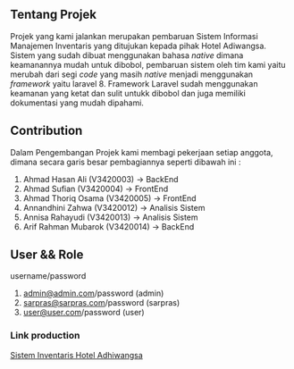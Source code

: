 ## Tentang Projek

Projek yang kami jalankan merupakan pembaruan Sistem Informasi Manajemen Inventaris yang ditujukan kepada pihak Hotel Adiwangsa. Sistem yang sudah dibuat menggunakan bahasa *native* dimana keamanannya mudah untuk dibobol, pembaruan sistem oleh tim kami yaitu merubah dari segi *code* yang masih *native* menjadi menggunakan *framework* yaitu laravel 8. Framework Laravel sudah menggunakan keamanan yang ketat dan sulit untukk dibobol dan juga memiliki dokumentasi yang mudah dipahami.

## Contribution

Dalam Pengembangan Projek kami membagi pekerjaan setiap anggota, dimana secara garis besar pembagiannya seperti dibawah ini : 
1. Ahmad Hasan Ali      (V3420003) -> BackEnd
2. Ahmad Sufian         (V3420004) -> FrontEnd
3. Ahmad Thoriq Osama   (V3420005) -> FrontEnd
4. Annandhini Zahwa     (V3420012) -> Analisis Sistem
5. Annisa Rahayudi      (V3420013) -> Analisis Sistem
6. Arif Rahman Mubarok  (V3420014) -> BackEnd


## User && Role

username/password
1. admin@admin.com/password (admin)
2. sarpras@sarpras.com/password (sarpras)
3. user@user.com/password (user)


### Link production

[Sistem Inventaris Hotel Adhiwangsa](https://v3420003.mhs.d3tiuns.com/)
